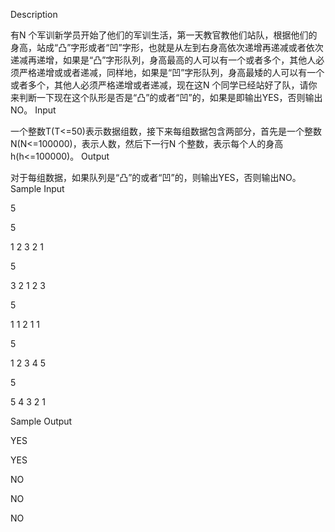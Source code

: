 Description

有N 个军训新学员开始了他们的军训生活，第一天教官教他们站队，根据他们的身高，站成“凸”字形或者“凹”字形，也就是从左到右身高依次递增再递减或者依次递减再递增，如果是“凸”字形队列，身高最高的人可以有一个或者多个，其他人必须严格递增或或者递减，同样地，如果是“凹”字形队列，身高最矮的人可以有一个或者多个，其他人必须严格递增或者递减，现在这N 个同学已经站好了队，请你来判断一下现在这个队形是否是“凸”的或者“凹”的，如果是即输出YES，否则输出NO。
Input

一个整数T(T<=50)表示数据组数，接下来每组数据包含两部分，首先是一个整数N(N<=100000)，表示人数，然后下一行N 个整数，表示每个人的身高h(h<=100000)。
Output

对于每组数据，如果队列是“凸”的或者“凹”的，则输出YES，否则输出NO。
Sample Input

5

5

1 2 3 2 1

5

3 2 1 2 3

5

1 1 2 1 1

5

1 2 3 4 5

5

5 4 3 2 1

Sample Output

YES

YES

NO

NO

NO
